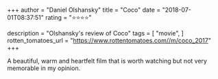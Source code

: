 +++
author = "Daniel Olshansky"
title = "Coco"
date = "2018-07-01T08:37:51"
rating = "⭐⭐⭐⭐"

description = "Olshansky's review of Coco"
tags = [
    "movie",
]
rotten_tomatoes_url = "https://www.rottentomatoes.com//m/coco_2017"
+++

A beautiful, warm and heartfelt film that is worth watching but not very memorable in my opinion.
